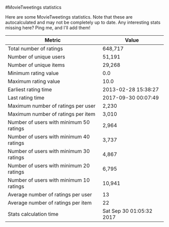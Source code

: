 #MovieTweetings statistics

Here are some MovieTweetings statistics. Note that these are autocalculated and may not be completely up to date. Any interesting stats missing here? Ping me, and I'll add them!

Metric | Value
--- | ---
Total number of ratings                 | 648,717
Number of unique users                  | 51,191
Number of unique items                  | 29,268
Minimum rating value                    | 0.0
Maximum rating value                    | 10.0
Earliest rating time                    | 2013-02-28 15:38:27
Last rating time                        | 2017-09-30 00:07:49
Maximum number of ratings per user      | 2,230
Maximum number of ratings per item      | 3,010
Number of users with minimum 50 ratings | 2,964
Number of users with minimum 40 ratings | 3,737
Number of users with minimum 30 ratings | 4,867
Number of users with minimum 20 ratings | 6,795
Number of users with minimum 10 ratings | 10,941
Average number of ratings per user      | 13
Average number of ratings per item      | 22
Stats calculation time                  | Sat Sep 30 01:05:32 2017

